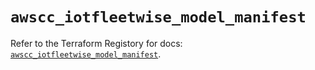 # `awscc_iotfleetwise_model_manifest`

Refer to the Terraform Registory for docs: [`awscc_iotfleetwise_model_manifest`](https://registry.terraform.io/providers/hashicorp/awscc/0.70.0/docs/resources/iotfleetwise_model_manifest).
